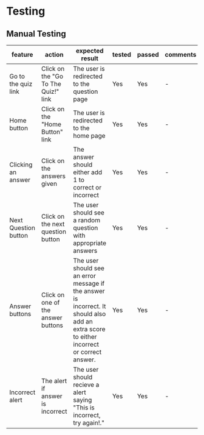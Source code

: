 # Testing

## Manual Testing

| feature | action | expected result | tested | passed | comments |
| --- | --- | --- | --- | --- | --- |
| Go to the quiz link| Click on the "Go To The Quiz!" link | The user is redirected to the question page | Yes | Yes | - |
| Home button | Click on the "Home Button" link | The user is redirected to the home page | Yes | Yes | - |
| Clicking an answer | Click on the answers given | The answer should either add 1 to correct or incorrect | Yes | Yes | - |
| Next Question button| Click on the next question button | The user should see a random question with appropriate answers | Yes | Yes | - |
| Answer buttons | Click on one of the answer buttons | The user should see an error message if the answer is incorrect. It should also add an extra score to either incorrect or correct answer. | Yes | Yes | - |
| Incorrect alert | The alert if answer is incorrect | The user should recieve a alert saying "This is incorrect, try again!." | Yes | Yes | - |

